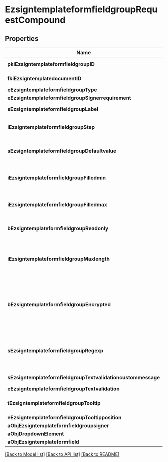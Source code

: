 # EzsigntemplateformfieldgroupRequestCompound

## Properties
Name | Type | Description | Notes
------------ | ------------- | ------------- | -------------
**pkiEzsigntemplateformfieldgroupID** | **NSNumber*** | The unique ID of the Ezsigntemplateformfieldgroup | [optional] 
**fkiEzsigntemplatedocumentID** | **NSNumber*** | The unique ID of the Ezsigntemplatedocument | 
**eEzsigntemplateformfieldgroupType** | [**FieldEEzsigntemplateformfieldgroupType***](FieldEEzsigntemplateformfieldgroupType.md) |  | 
**eEzsigntemplateformfieldgroupSignerrequirement** | [**FieldEEzsigntemplateformfieldgroupSignerrequirement***](FieldEEzsigntemplateformfieldgroupSignerrequirement.md) |  | [optional] 
**sEzsigntemplateformfieldgroupLabel** | **NSString*** | The Label for the Ezsigntemplateformfieldgroup | 
**iEzsigntemplateformfieldgroupStep** | **NSNumber*** | The step when the Ezsigntemplatesigner will be invited to fill the form fields | 
**sEzsigntemplateformfieldgroupDefaultvalue** | **NSString*** | The default value for the Ezsigntemplateformfieldgroup  You can use the codes below and they will be replaced at signature time.    | Code | Description | Example | | ------------------------- | ------------ | ------------ | | {sUserFirstname} | The first name of the contact | John | | {sUserLastname} | The last name of the contact | Doe | | {sUserJobtitle} | The job title | Sales Representative | | {sEmailAddress} | The email address | email@example.com | | {sPhoneE164} | A phone number in E.164 Format | +15149901516 | | {sPhoneE164Cell} | A phone number in E.164 Format | +15149901516 | | 
**iEzsigntemplateformfieldgroupFilledmin** | **NSNumber*** | The minimum number of Ezsigntemplateformfield that must be filled in the Ezsigntemplateformfieldgroup | 
**iEzsigntemplateformfieldgroupFilledmax** | **NSNumber*** | The maximum number of Ezsigntemplateformfield that must be filled in the Ezsigntemplateformfieldgroup | 
**bEzsigntemplateformfieldgroupReadonly** | **NSNumber*** | Whether the Ezsigntemplateformfieldgroup is read only or not. | 
**iEzsigntemplateformfieldgroupMaxlength** | **NSNumber*** | The maximum length for the value in the Ezsigntemplateformfieldgroup  This can only be set if eEzsigntemplateformfieldgroupType is **Text** or **Textarea** | [optional] 
**bEzsigntemplateformfieldgroupEncrypted** | **NSNumber*** | Whether the Ezsigntemplateformfieldgroup is encrypted in the database or not. Encrypted values are not displayed on the Ezsigndocument. This can only be set if eEzsigntemplateformfieldgroupType is **Text** or **Textarea** | [optional] 
**sEzsigntemplateformfieldgroupRegexp** | **NSString*** | A regular expression to indicate what values are acceptable for the Ezsigntemplateformfieldgroup.  This can only be set if eEzsigntemplateformfieldgroupType is **Text** or **Textarea** | [optional] 
**sEzsigntemplateformfieldgroupTextvalidationcustommessage** | **NSString*** | Description of validation rule. Show by signatory. | [optional] 
**eEzsigntemplateformfieldgroupTextvalidation** | [**EnumTextvalidation***](EnumTextvalidation.md) |  | [optional] 
**tEzsigntemplateformfieldgroupTooltip** | **NSString*** | A tooltip that will be presented to Ezsigntemplatesigner about the Ezsigntemplateformfieldgroup | [optional] 
**eEzsigntemplateformfieldgroupTooltipposition** | [**FieldEEzsigntemplateformfieldgroupTooltipposition***](FieldEEzsigntemplateformfieldgroupTooltipposition.md) |  | [optional] 
**aObjEzsigntemplateformfieldgroupsigner** | [**NSArray&lt;EzsigntemplateformfieldgroupsignerRequestCompound&gt;***](EzsigntemplateformfieldgroupsignerRequest.md) |  | 
**aObjDropdownElement** | [**NSArray&lt;CustomDropdownElementRequestCompound&gt;***](CustomDropdownElementRequest.md) |  | [optional] 
**aObjEzsigntemplateformfield** | [**NSArray&lt;EzsigntemplateformfieldRequestCompound&gt;***](EzsigntemplateformfieldRequestCompound.md) |  | 

[[Back to Model list]](../README.md#documentation-for-models) [[Back to API list]](../README.md#documentation-for-api-endpoints) [[Back to README]](../README.md)


